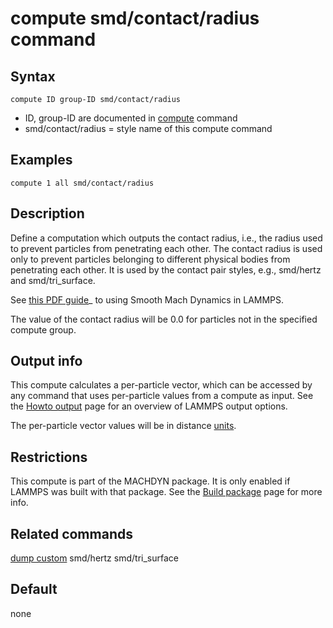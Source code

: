 # compute smd/contact/radius command

## Syntax

    compute ID group-ID smd/contact/radius

-   ID, group-ID are documented in [compute](compute) command
-   smd/contact/radius = style name of this compute command

## Examples

``` LAMMPS
compute 1 all smd/contact/radius
```

## Description

Define a computation which outputs the contact radius, i.e., the radius
used to prevent particles from penetrating each other. The contact
radius is used only to prevent particles belonging to different physical
bodies from penetrating each other. It is used by the contact pair
styles, e.g., smd/hertz and smd/tri_surface.

See [this PDF guide](PDF/MACHDYN_LAMMPS_userguide.pdf)\_ to using Smooth
Mach Dynamics in LAMMPS.

The value of the contact radius will be 0.0 for particles not in the
specified compute group.

## Output info

This compute calculates a per-particle vector, which can be accessed by
any command that uses per-particle values from a compute as input. See
the [Howto output](Howto_output) page for an overview of LAMMPS output
options.

The per-particle vector values will be in distance [units](units).

## Restrictions

This compute is part of the MACHDYN package. It is only enabled if
LAMMPS was built with that package. See the [Build
package](Build_package) page for more info.

## Related commands

[dump custom](dump) smd/hertz smd/tri_surface

## Default

none
